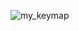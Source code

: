 ![my_keymap](https://github.com/Jan-Titze/zmk-config-ferris-0.2/assets/113998508/ea741b97-fb81-4bd1-9c32-b48decd0aa65)
